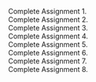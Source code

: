 Complete Assignment 1.\
Complete Assignment 2.\
Complete Assignment 3.\
Complete Assignment 4.\
Complete Assignment 5.\
Complete Assignment 6.\
Complete Assignment 7.\
Complete Assignment 8.
